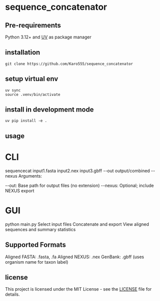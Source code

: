 # sequence_concatenator
## Pre-requirements
Python 3.12+ and [UV](https://github.com/astral-sh/uv) as package manager <br>

## installation 
`git clone https://github.com/Karo555/sequence_concatenator` <br>

## setup virtual env
`uv sync` <br>
`source .venv/bin/activate` <br>

## install in development mode
`uv pip install -e .` <br>

## usage

# CLI
sequencecat input1.fasta input2.nex input3.gbff --out output/combined --nexus
Arguments:

--out: Base path for output files (no extension)
--nexus: Optional; include NEXUS export

# GUI
python main.py
Select input files
Concatenate and export
View aligned sequences and summary statistics

## Supported Formats
Aligned FASTA: .fasta, .fa
Aligned NEXUS: .nex
GenBank: .gbff (uses organism name for taxon label)

## license
This project is licensed under the MIT License - see the [LICENSE](https://github.com/Karo555/sequence_concatenator/LICENSE) file for details. <br>